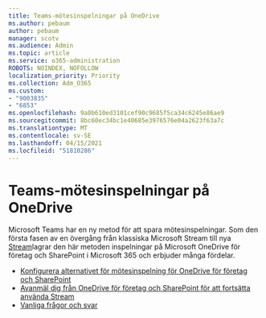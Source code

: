 ```yaml
---
title: Teams-mötesinspelningar på OneDrive
ms.author: pebaum
author: pebaum
manager: scotv
ms.audience: Admin
ms.topic: article
ms.service: o365-administration
ROBOTS: NOINDEX, NOFOLLOW
localization_priority: Priority
ms.collection: Adm_O365
ms.custom:
- "9003835"
- "6853"
ms.openlocfilehash: 9a0b610ed3101cef90c9685f5ca34c6245e86ae9
ms.sourcegitcommit: 8bc60ec34bc1e40685e3976576e04a2623f63a7c
ms.translationtype: MT
ms.contentlocale: sv-SE
ms.lasthandoff: 04/15/2021
ms.locfileid: "51810286"
---
```

# <a name="teams-meeting-recordings-to-onedrive"></a>Teams-mötesinspelningar på OneDrive

Microsoft Teams har en ny metod för att spara mötesinspelningar. Som den första fasen av en övergång från klassiska Microsoft Stream till nya [Stream](https://docs.microsoft.com/stream/streamnew/new-stream)lagrar den här metoden inspelningar på Microsoft OneDrive för företag och SharePoint i Microsoft 365 och erbjuder många fördelar.  

- [Konfigurera alternativet för mötesinspelning för OneDrive för företag och SharePoint](https://docs.microsoft.com/MicrosoftTeams/tmr-meeting-recording-change#set-up-the-meeting-recording-option-for-onedrive-for-business-and-sharepoint)
- [Avanmäl dig från OneDrive för företag och SharePoint för att fortsätta använda Stream](https://docs.microsoft.com/MicrosoftTeams/tmr-meeting-recording-change#opt-out-of-onedrive-for-business-and-sharepoint-to-continue-using-stream)  
- [Vanliga frågor och svar](https://docs.microsoft.com/MicrosoftTeams/tmr-meeting-recording-change#frequently-asked-questions)
